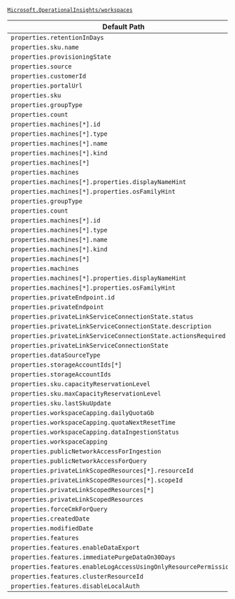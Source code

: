 [`Microsoft.OperationalInsights/workspaces`](https://docs.microsoft.com/en-us/azure/templates/microsoft.operationalinsights/workspaces)

| Default Path | Alias |
|---|---|
| `properties.retentionInDays` | `Microsoft.OperationalInsights/workspaces/retentionInDays` |
| `properties.sku.name` | `Microsoft.OperationalInsights/workspaces/sku.name` |
| `properties.provisioningState` | `Microsoft.OperationalInsights/workspaces/provisioningState` |
| `properties.source` | `Microsoft.OperationalInsights/workspaces/source` |
| `properties.customerId` | `Microsoft.OperationalInsights/workspaces/customerId` |
| `properties.portalUrl` | `Microsoft.OperationalInsights/workspaces/portalUrl` |
| `properties.sku` | `Microsoft.OperationalInsights/workspaces/sku` |
| `properties.groupType` | `Microsoft.OperationalInsights/workspaces/features.serviceMap.machineGroups.groupType` |
| `properties.count` | `Microsoft.OperationalInsights/workspaces/features.serviceMap.machineGroups.count` |
| `properties.machines[*].id` | `Microsoft.OperationalInsights/workspaces/features.serviceMap.machineGroups.machines[*].id` |
| `properties.machines[*].type` | `Microsoft.OperationalInsights/workspaces/features.serviceMap.machineGroups.machines[*].type` |
| `properties.machines[*].name` | `Microsoft.OperationalInsights/workspaces/features.serviceMap.machineGroups.machines[*].name` |
| `properties.machines[*].kind` | `Microsoft.OperationalInsights/workspaces/features.serviceMap.machineGroups.machines[*].kind` |
| `properties.machines[*]` | `Microsoft.OperationalInsights/workspaces/features.serviceMap.machineGroups.machines[*]` |
| `properties.machines` | `Microsoft.OperationalInsights/workspaces/features.serviceMap.machineGroups.machines` |
| `properties.machines[*].properties.displayNameHint` | `Microsoft.OperationalInsights/workspaces/features.serviceMap.machineGroups.machines[*].displayNameHint` |
| `properties.machines[*].properties.osFamilyHint` | `Microsoft.OperationalInsights/workspaces/features.serviceMap.machineGroups.machines[*].osFamilyHint` |
| `properties.groupType` | `Microsoft.OperationalInsights/workspaces/features.machineGroups.groupType` |
| `properties.count` | `Microsoft.OperationalInsights/workspaces/features.machineGroups.count` |
| `properties.machines[*].id` | `Microsoft.OperationalInsights/workspaces/features.machineGroups.machines[*].id` |
| `properties.machines[*].type` | `Microsoft.OperationalInsights/workspaces/features.machineGroups.machines[*].type` |
| `properties.machines[*].name` | `Microsoft.OperationalInsights/workspaces/features.machineGroups.machines[*].name` |
| `properties.machines[*].kind` | `Microsoft.OperationalInsights/workspaces/features.machineGroups.machines[*].kind` |
| `properties.machines[*]` | `Microsoft.OperationalInsights/workspaces/features.machineGroups.machines[*]` |
| `properties.machines` | `Microsoft.OperationalInsights/workspaces/features.machineGroups.machines` |
| `properties.machines[*].properties.displayNameHint` | `Microsoft.OperationalInsights/workspaces/features.machineGroups.machines[*].displayNameHint` |
| `properties.machines[*].properties.osFamilyHint` | `Microsoft.OperationalInsights/workspaces/features.machineGroups.machines[*].osFamilyHint` |
| `properties.privateEndpoint.id` | `Microsoft.OperationalInsights/workspaces/privateEndpointConnections.privateEndpoint.id` |
| `properties.privateEndpoint` | `Microsoft.OperationalInsights/workspaces/privateEndpointConnections.privateEndpoint` |
| `properties.privateLinkServiceConnectionState.status` | `Microsoft.OperationalInsights/workspaces/privateEndpointConnections.privateLinkServiceConnectionState.status` |
| `properties.privateLinkServiceConnectionState.description` | `Microsoft.OperationalInsights/workspaces/privateEndpointConnections.privateLinkServiceConnectionState.description` |
| `properties.privateLinkServiceConnectionState.actionsRequired` | `Microsoft.OperationalInsights/workspaces/privateEndpointConnections.privateLinkServiceConnectionState.actionsRequired` |
| `properties.privateLinkServiceConnectionState` | `Microsoft.OperationalInsights/workspaces/privateEndpointConnections.privateLinkServiceConnectionState` |
| `properties.dataSourceType` | `Microsoft.OperationalInsights/workspaces/linkedStorageAccounts.CustomLogs.dataSourceType` |
| `properties.storageAccountIds[*]` | `Microsoft.OperationalInsights/workspaces/linkedStorageAccounts.CustomLogs.storageAccountIds[*]` |
| `properties.storageAccountIds` | `Microsoft.OperationalInsights/workspaces/linkedStorageAccounts.CustomLogs.storageAccountIds` |
| `properties.sku.capacityReservationLevel` | `Microsoft.OperationalInsights/workspaces/sku.capacityReservationLevel` |
| `properties.sku.maxCapacityReservationLevel` | `Microsoft.OperationalInsights/workspaces/sku.maxCapacityReservationLevel` |
| `properties.sku.lastSkuUpdate` | `Microsoft.OperationalInsights/workspaces/sku.lastSkuUpdate` |
| `properties.workspaceCapping.dailyQuotaGb` | `Microsoft.OperationalInsights/workspaces/workspaceCapping.dailyQuotaGb` |
| `properties.workspaceCapping.quotaNextResetTime` | `Microsoft.OperationalInsights/workspaces/workspaceCapping.quotaNextResetTime` |
| `properties.workspaceCapping.dataIngestionStatus` | `Microsoft.OperationalInsights/workspaces/workspaceCapping.dataIngestionStatus` |
| `properties.workspaceCapping` | `Microsoft.OperationalInsights/workspaces/workspaceCapping` |
| `properties.publicNetworkAccessForIngestion` | `Microsoft.OperationalInsights/workspaces/publicNetworkAccessForIngestion` |
| `properties.publicNetworkAccessForQuery` | `Microsoft.OperationalInsights/workspaces/publicNetworkAccessForQuery` |
| `properties.privateLinkScopedResources[*].resourceId` | `Microsoft.OperationalInsights/workspaces/privateLinkScopedResources[*].resourceId` |
| `properties.privateLinkScopedResources[*].scopeId` | `Microsoft.OperationalInsights/workspaces/privateLinkScopedResources[*].scopeId` |
| `properties.privateLinkScopedResources[*]` | `Microsoft.OperationalInsights/workspaces/privateLinkScopedResources[*]` |
| `properties.privateLinkScopedResources` | `Microsoft.OperationalInsights/workspaces/privateLinkScopedResources` |
| `properties.forceCmkForQuery` | `Microsoft.OperationalInsights/workspaces/forceCmkForQuery` |
| `properties.createdDate` | `Microsoft.OperationalInsights/workspaces/createdDate` |
| `properties.modifiedDate` | `Microsoft.OperationalInsights/workspaces/modifiedDate` |
| `properties.features` | `Microsoft.OperationalInsights/workspaces/features` |
| `properties.features.enableDataExport` | `Microsoft.OperationalInsights/workspaces/features.enableDataExport` |
| `properties.features.immediatePurgeDataOn30Days` | `Microsoft.OperationalInsights/workspaces/features.immediatePurgeDataOn30Days` |
| `properties.features.enableLogAccessUsingOnlyResourcePermissions` | `Microsoft.OperationalInsights/workspaces/features.enableLogAccessUsingOnlyResourcePermissions` |
| `properties.features.clusterResourceId` | `Microsoft.OperationalInsights/workspaces/features.clusterResourceId` |
| `properties.features.disableLocalAuth` | `Microsoft.OperationalInsights/workspaces/features.disableLocalAuth` |

